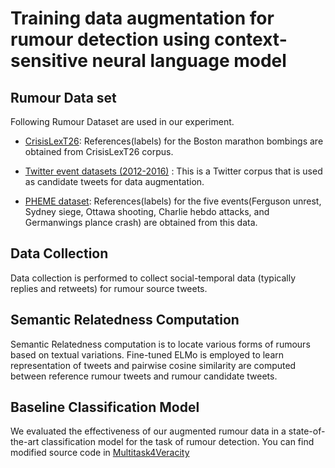 # Training data augmentation for rumour detection using context-sensitive neural language model

## Rumour Data set

Following Rumour Dataset are used in our experiment.

* [CrisisLexT26](https://github.com/sajao/CrisisLex/tree/master/data/CrisisLexT26): References(labels) for the Boston marathon bombings are obtained from CrisisLexT26 corpus.

* [Twitter event datasets (2012-2016)](https://figshare.com/articles/Twitter_event_datasets_2012-2016_/5100460) : This is a Twitter corpus that is used as candidate tweets for data augmentation. 

* [PHEME dataset](https://figshare.com/articles/PHEME_dataset_for_Rumour_Detection_and_Veracity_Classification/6392078): References(labels) for the five events(Ferguson unrest, Sydney siege, Ottawa shooting, Charlie hebdo attacks, and Germanwings plance crash) are obtained from this data.

## Data Collection

Data collection is performed to collect social-temporal data (typically replies and retweets) for rumour source tweets.

## Semantic Relatedness Computation

Semantic Relatedness computation is to locate various forms of rumours based on textual variations. 
Fine-tuned ELMo is employed to learn representation of tweets and 
pairwise cosine similarity are computed between reference rumour tweets and rumour candidate tweets.


## Baseline Classification Model

We evaluated the effectiveness of our augmented rumour data in a state-of-the-art classification model for the task of rumour detection. You can find modified source code in [Multitask4Veracity](https://github.com/soojihan/Multitask4Veracity)
